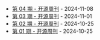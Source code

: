 * [第 04 期 - 开源周刊](https://weekly.herotops.xyz/posts/04-开源周刊) - 2024-11-08
* [第 03 期 - 开源周刊](https://weekly.herotops.xyz/posts/03-开源周刊) - 2024-11-01
* [第 02 期 - 开源周刊](https://weekly.herotops.xyz/posts/02-开源周刊) - 2024-10-25
* [第 01 期 - 开源周刊](https://weekly.herotops.xyz/posts/01-开源周刊) - 2024-10-25

